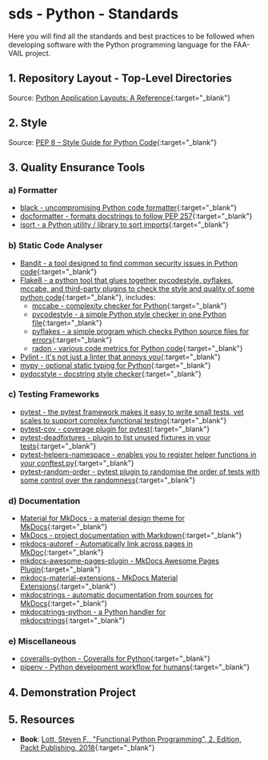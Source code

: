 # sds - Python - Standards

Here you will find all the standards and best practices to be followed when developing software with the Python programming language for the FAA-VAIL project.

## 1. Repository Layout - Top-Level Directories

Source: [Python Application Layouts: A Reference](https://realpython.com/python-application-layouts/){:target="_blank"}

## 2. Style

Source: [PEP 8 – Style Guide for Python Code](https://peps.python.org/pep-0008/){:target="_blank"}

## 3. Quality Ensurance Tools

### a) Formatter

- [black - uncompromising Python code formatter](https://github.com/psf/black){:target="_blank"}
- [docformatter - formats docstrings to follow PEP 257](https://github.com/PyCQA/docformatter){:target="_blank"}
- [isort - a Python utility / library to sort imports](https://github.com/PyCQA/isort){:target="_blank"}

### b) Static Code Analyser

- [Bandit - a tool designed to find common security issues in Python code](https://github.com/PyCQA/bandit){:target="_blank"}
- [Flake8 - a python tool that glues together pycodestyle, pyflakes, mccabe, and third-party plugins to check the style and quality of some python code](https://github.com/pycqa/flake8){:target="_blank"}, includes:
    - [mccabe - complexity checker for Python](https://github.com/PyCQA/mccabe){:target="_blank"}
    - [pycodestyle - a simple Python style checker in one Python file](https://github.com/PyCQA/pycodestyle){:target="_blank"}
    - [pyflakes - a simple program which checks Python source files for errors](https://github.com/PyCQA/pyflakes){:target="_blank"}
    - [radon - various code metrics for Python code](https://github.com/rubik/radon){:target="_blank"}
- [Pylint - it's not just a linter that annoys you](https://github.com/PyCQA/pylint/){:target="_blank"}
- [mypy - optional static typing for Python](https://github.com/python/mypy){:target="_blank"}
- [pydocstyle - docstring style checker](https://github.com/PyCQA/pydocstyle){:target="_blank"}

### c) Testing Frameworks

- [pytest - the pytest framework makes it easy to write small tests, yet scales to support complex functional testing](https://github.com/pytest-dev/pytest/){:target="_blank"}
- [pytest-cov - coverage plugin for pytest](https://github.com/pytest-dev/pytest-cov){:target="_blank"}
- [pytest-deadfixtures - plugin to list unused fixtures in your tests](https://github.com/jllorencetti/pytest-deadfixtures){:target="_blank"}
- [pytest-helpers-namespace - enables you to register helper functions in your conftest.py](https://github.com/saltstack/pytest-helpers-namespace){:target="_blank"}
- [pytest-random-order - pytest plugin to randomise the order of tests with some control over the randomness](https://github.com/jbasko/pytest-random-order){:target="_blank"}

### d) Documentation

- [Material for MkDocs - a material design theme for MkDocs](https://github.com/mkdocs/mkdocs/){:target="_blank"}
- [MkDocs - project documentation with Markdown](https://github.com/mkdocs/mkdocs/){:target="_blank"}
- [mkdocs-autoref - Automatically link across pages in MkDoc](https://github.com/mkdocstrings/autorefs/){:target="_blank"}
- [mkdocs-awesome-pages-plugin - MkDocs Awesome Pages Plugin](https://github.com/lukasgeiter/mkdocs-awesome-pages-plugin){:target="_blank"}
- [mkdocs-material-extensions - MkDocs Material Extensions](https://github.com/facelessuser/mkdocs-material-extensions){:target="_blank"}
- [mkdocstrings - automatic documentation from sources for MkDocs](https://github.com/mkdocstrings/mkdocstrings){:target="_blank"}
- [mkdocstrings-python - a Python handler for mkdocstrings](https://github.com/mkdocstrings/python){:target="_blank"}

### e) Miscellaneous

- [coveralls-python - Coveralls for Python](https://github.com/TheKevJames/coveralls-python){:target="_blank"}
- [pipenv - Python development workflow for humans](https://github.com/pypa/pipenv){:target="_blank"}

## 4. Demonstration Project

## 5. Resources

- **Book**: [Lott, Steven F., "Functional Python Programming", 2. Edition, Packt Publishing, 2018](https://www.packtpub.com/product/functional-python-programming-second-edition/9781788627061){:target="_blank"}
